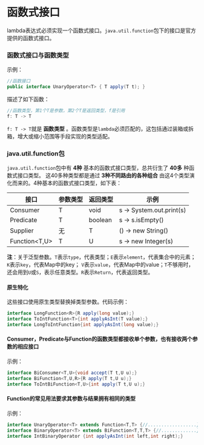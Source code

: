函数式接口
==========================
lambda表达式必须实现一个函数式接口。`java.util.function`包下的接口是官方提供的函数式接口。

### 函数式接口与函数类型
示例：
```java
//函数接口
public interface UnaryOperator<T> { T apply(T t); }
```
描述了如下函数：
```java
//函数类型，第1个T是参数，第2个T是返回类型，f是引用
f: T -> T
```
`f: T -> T`就是 **函数类型** 。函数类型是`lambda`必须匹配的，这包括通过装箱或拆箱，增大或缩小范围等手段实现的类型适配。

### java.util.function包
`java.util.function`包中有 **4种** 基本的函数式接口类型，总共衍生了 **40多** 种函数式接口类型。
这40多种类型都是通过 **3种不同路由的各种组合** 由这4个类型演化而来的。4种基本的函数式接口类型，如下表：

接口|参数类型|返回类型|示例
---|-------|-------|----
Consumer<T>|T|void|s -> System.out.print(s)
Predicate<T>|T|boolean|s -> s.isEmpty()
Supplier<T>|无|T|() -> new String()
Function<T,U>|T|U|s -> new Integer(s)

**注**：关于泛型叁数。`T`表示`type`，代表类型；`E`表示`element`，代表集合中的元素；`K`表示`key`，代表Map中的key；
`V`表示`value`，代表Map中的value；`T`不够用时，还会用到`U`或`S`，表示任意类型。`R`表示`Return`，代表返回类型。
#### 原生特化
这些接口使用原生类型替换掉类型参数。代码示例：
```java
interface LongFunction<R>{R apply(long value);}
interface ToIntFunction<T>{int applyAsInt(T value);}
interface LongToIntFunction{int applyAsInt(long value);}
```
#### Consumer，Predicate与Function的函数类型都接收单个参数，也有接收两个参数的相应接口
示例：
```java
interface BiConsumer<T,U>{void accept(T t,U u);}
interface BiFunction<T,U,R>{R apply(T t,U u);}
interface ToIntBiFunction<T,U>{int apply(T t,U u);}
```
#### Function的常见用法要求其参数与结果拥有相同的类型
示例：
```java
interface UnaryOperator<T> extends Function<T,T> {//..................}
interface BinaryOperator<T> extends BiFunction<T,T,T> {//.............}
interface IntBinaryOperator {int applyAsInt(int left,int right);}
```

